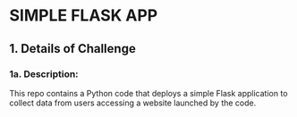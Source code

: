 # SIMPLE FLASK APP

## 1. Details of Challenge

### 1a. Description: 

This repo contains a Python code that deploys a simple Flask application to collect data from users accessing a website launched by the code.
